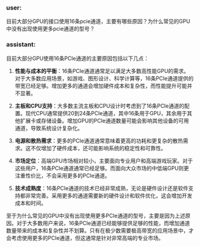 ### user: 

目前大部分GPU的接口使用16条pcie通道，主要有哪些原因？为什么常见的GPU中没有出现使用更多pcie通道的型号？


### assistant: 

目前大部分GPU使用16条PCIe通道的主要原因包括以下几点：

1. **性能与成本的平衡**：16条PCIe通道通常足以满足大多数高性能GPU的需求。对于大多数应用场景，如游戏、图形设计、科学计算等，16条PCIe通道提供的带宽已经足够。增加更多的通道会增加硬件成本和复杂性，而性能提升可能并不显著。

2. **主板和CPU支持**：大多数主流主板和CPU设计时考虑到了16条PCIe通道的配置。现代CPU通常提供20到24条PCIe通道，其中16条用于GPU，其余用于其他扩展卡或存储设备。增加GPU的PCIe通道数量可能会影响其他设备的可用通道，导致系统设计复杂化。

3. **电源和散热需求**：更多的PCIe通道通常意味着更高的功耗和更复杂的散热需求。这不仅增加了硬件成本，还可能影响系统的稳定性和可靠性。

4. **市场定位**：高端GPU市场相对较小，主要面向专业用户和高端游戏玩家。对于这些用户，16条PCIe通道通常已经足够。而面向大众市场的中低端GPU则更注重性价比，不会采用更多的PCIe通道。

5. **技术成熟度**：16条PCIe通道的技术已经非常成熟，无论是硬件设计还是软件支持都非常完善。采用更多的通道需要新的硬件设计和软件优化，这会增加开发成本和时间。

至于为什么常见的GPU中没有出现使用更多PCIe通道的型号，主要是因为上述原因。对于大多数用户来说，16条PCIe通道已经能够提供足够的性能，而增加通道数量带来的成本和复杂性并不划算。只有在极少数需要极高带宽的应用场景中，才会考虑使用更多的PCIe通道，但这通常是针对非常高端的专业市场。
